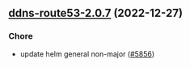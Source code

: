 

## [ddns-route53-2.0.7](https://github.com/truecharts/charts/compare/ddns-route53-2.0.6...ddns-route53-2.0.7) (2022-12-27)

### Chore

- update helm general non-major ([#5856](https://github.com/truecharts/charts/issues/5856))
  
  